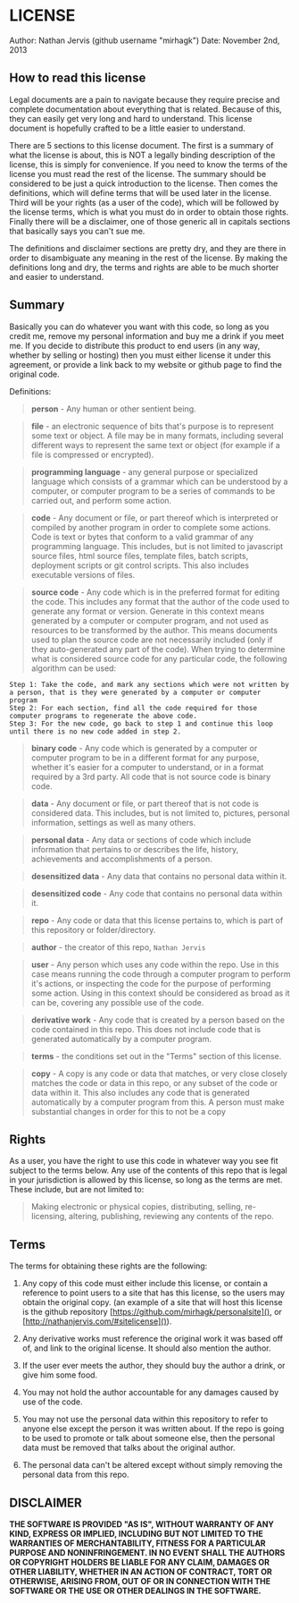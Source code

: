 LICENSE
=============

Author: Nathan Jervis (github username "mirhagk")
Date: November 2nd, 2013

How to read this license
-----------------------

Legal documents are a pain to navigate because they require precise and complete documentation about everything that is related. Because of this, they can easily get very long and hard to understand. This license document is hopefully crafted to be a little easier to understand. 

There are 5 sections to this license document. The first is a summary of what the license is about, this is NOT a legally binding description of the license, this is simply for convenience. If you need to know the terms of the license you must read the rest of the license. The summary should be considered to be just a quick introduction to the license. Then comes the definitions, which will define terms that will be used later in the license. Third will be your rights (as a user of the code), which will be followed by the license terms, which is what you must do in order to obtain those rights. Finally there will be a disclaimer, one of those generic all in capitals sections that basically says you can't sue me.

The definitions and disclaimer sections are pretty dry, and they are there in order to disambiguate any meaning in the rest of the license. By making the definitions long and dry, the terms and rights are able to be much shorter and easier to understand.

Summary
-------------

Basically you can do whatever you want with this code, so long as you credit me, remove my personal information and buy me a drink if you meet me. If you decide to distribute this product to end users (in any way, whether by selling or hosting) then you must either license it under this agreement, or provide a link back to my website or github page to find the original code.

Definitions:

> __person__ - Any human or other sentient being.

> __file__ - an electronic sequence of bits that's purpose is to represent some text or object. A file may be in many formats, including several different ways to represent the same text or object (for example if a file is compressed or encrypted).

> __programming language__ - any general purpose or specialized language which consists of a grammar which can be understood by a computer, or computer program to be a series of commands to be carried out, and perform some action.

> __code__ - Any document or file, or part thereof which is interpreted or compiled by another program in order to complete some actions. Code is text or bytes that conform to a valid grammar of any programming language. This includes, but is not limited to javascript source files, html source files, template files, batch scripts, deployment scripts or git control scripts. This also includes executable versions of files.

> __source code__ - Any code which is in the preferred format for editing the code. This includes any format that the author of the code used to generate any format or version. Generate in this context means generated by a computer or computer program, and not used as resources to be transformed by the author. This means documents used to plan the source code are not necessarily included (only if they auto-generated any part of the code). When trying to determine what is considered source code for any particular code, the following algorithm can be used:
    
	Step 1: Take the code, and mark any sections which were not written by a person, that is they were generated by a computer or computer program
    Step 2: For each section, find all the code required for those computer programs to regenerate the above code.
    Step 3: For the new code, go back to step 1 and continue this loop until there is no new code added in step 2.

> __binary code__ - Any code which is generated by a computer or computer program to be in a different format for any purpose, whether it's easier for a computer to understand, or in a format required by a 3rd party. All code that is not source code is binary code.

> __data__ - Any document or file, or part thereof that is not code is considered data. This includes, but is not limited to, pictures, personal information, settings as well as many others.

> __personal data__ - Any data or sections of code which include information that pertains to or describes the life, history, achievements and accomplishments of a person.

> __desensitized data__ - Any data that contains no personal data within it.

> __desensitized code__ - Any code that contains no personal data within it.

> __repo__ - Any code or data that this license pertains to, which is part of this repository or folder/directory.

> __author__ - the creator of this repo, `Nathan Jervis`

> __user__ - Any person which uses any code within the repo. Use in this case means running the code through a computer program to perform it's actions, or inspecting the code for the purpose of performing some action. Using in this context should be considered as broad as it can be, covering any possible use of the code.

> __derivative work__ - Any code that is created by a person based on the code contained in this repo. This does not include code that is generated automatically by a computer program.

> __terms__ - the conditions set out in the "Terms" section of this license.

> __copy__ - A copy is any code or data that matches, or very close closely matches the code or data in this repo, or any subset of the code or data within it. This also includes any code that is generated automatically by a computer program from this. A person must make substantial changes in order for this to not be a copy

Rights
----------

As a user, you have the right to use this code in whatever way you see fit subject to the terms below. Any use of the contents of this repo that is legal in your jurisdiction is allowed by this license, so long as the terms are met. These include, but are not limited to:

> Making electronic or physical copies, distributing, selling, re-licensing, altering, publishing, reviewing any contents of the repo.

Terms
---------

The terms for obtaining these rights are the following:

1. Any copy of this code must either include this license, or contain a reference to point users to a site that has this license, so the users may obtain the original copy. (an example of a site that will host this license is the github repository [https://github.com/mirhagk/personalsite](), or [http://nathanjervis.com/#sitelicense]()).

2. Any derivative works must reference the original work it was based off of, and link to the original license. It should also mention the author.

3. If the user ever meets the author, they should buy the author a drink, or give him some food.

4. You may not hold the author accountable for any damages caused by use of the code.

5. You may not use the personal data within this repository to refer to anyone else except the person it was written about. If the repo is going to be used to promote or talk about someone else, then the personal data must be removed that talks about the original author.

6. The personal data can't be altered except without simply removing the personal data from this repo.

DISCLAIMER
----------

**THE SOFTWARE IS PROVIDED "AS IS", WITHOUT WARRANTY OF ANY KIND, EXPRESS OR IMPLIED, INCLUDING BUT NOT LIMITED TO THE WARRANTIES OF MERCHANTABILITY, FITNESS FOR A PARTICULAR PURPOSE AND NONINFRINGEMENT. IN NO EVENT SHALL THE AUTHORS OR COPYRIGHT HOLDERS BE LIABLE FOR ANY CLAIM, DAMAGES OR OTHER LIABILITY, WHETHER IN AN ACTION OF CONTRACT, TORT OR OTHERWISE, ARISING FROM, OUT OF OR IN CONNECTION WITH THE SOFTWARE OR THE USE OR OTHER DEALINGS IN THE SOFTWARE.**